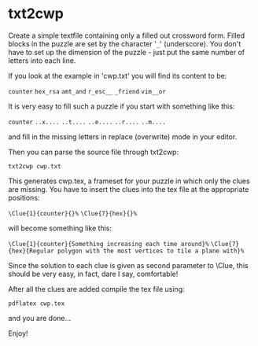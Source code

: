 txt2cwp
=======

Create a simple textfile containing only a filled out crossword form.
Filled blocks in the puzzle are set by the character '`_`' (underscore).
You don't have to set up the dimension of the puzzle - just put the same
number of letters into each line.

If you look at the example in 'cwp.txt' you will find its content to be:

`counter`
`hex_rsa`
`amt_and`
`r_esc__`
`_friend`
`vim__or`

It is very easy to fill such a puzzle if you start with something like this:

`counter`
`..x....`
`..t....`
`..e....`
`..r....`
`..m....`

and fill in the missing letters in replace (overwrite) mode in your editor.

Then you can parse the source file through txt2cwp:

`txt2cwp cwp.txt`

This generates cwp.tex, a frameset for your puzzle in which only the clues are missing.
You have to insert the clues into the tex file at the appropriate positions:

  `\Clue{1}{counter}{}%`
  `\Clue{7}{hex}{}%`

will become something like this:

  `\Clue{1}{counter}{Something increasing each time around}%`
  `\Clue{7}{hex}{Regular polygon with the most vertices to tile a plane with}%`

Since the solution to each clue is given as second parameter to \Clue,
this should be very easy, in fact, dare I say, comfortable!

After all the clues are added compile the tex file using:

  `pdflatex cwp.tex`

and you are done...

Enjoy!
